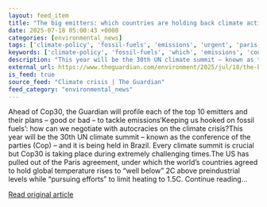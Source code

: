 ```yaml
---
layout: feed_item
title: "The big emitters: which countries are holding back climate action and why?"
date: 2025-07-18 05:00:43 +0000
categories: [environmental_news]
tags: ['climate-policy', 'fossil-fuels', 'emissions', 'urgent', 'paris-agreement']
keywords: ['climate-policy', 'fossil-fuels', 'which', 'emissions', 'countries', 'urgent', 'paris-agreement', 'emitters']
description: "This year will be the 30th UN climate summit – known as the conference of the parties (Cop) – and it is being held in Brazil"
external_url: https://www.theguardian.com/environment/2025/jul/18/the-big-emitters-which-countries-are-holding-back-climate-action-and-why
is_feed: true
source_feed: "Climate crisis | The Guardian"
feed_category: "environmental_news"
---
```


Ahead of Cop30, the Guardian will profile each of the top 10 emitters and their plans – good or bad – to tackle emissions‘Keeping us hooked on fossil fuels’: how can we negotiate with autocracies on the climate crisis?This year will be the 30th UN climate summit – known as the conference of the parties (Cop) – and it is being held in Brazil. Every climate summit is crucial but Cop30 is taking place during extremely challenging times.The US has pulled out of the Paris agreement, under which the world’s countries agreed to hold global temperature rises to “well below” 2C above preindustrial levels while “pursuing efforts” to limit heating to 1.5C. Continue reading...

[Read original article](https://www.theguardian.com/environment/2025/jul/18/the-big-emitters-which-countries-are-holding-back-climate-action-and-why)
